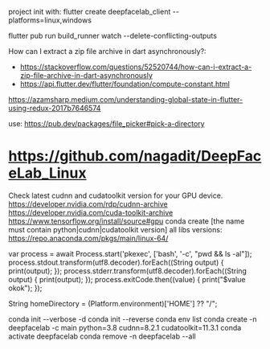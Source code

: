 project init with: flutter create deepfacelab_client --platforms=linux,windows

flutter pub run build_runner watch --delete-conflicting-outputs

How can I extract a zip file archive in dart asynchronously?:

- https://stackoverflow.com/questions/52520744/how-can-i-extract-a-zip-file-archive-in-dart-asynchronously
- https://api.flutter.dev/flutter/foundation/compute-constant.html

https://azamsharp.medium.com/understanding-global-state-in-flutter-using-redux-2017b7646574

use: https://pub.dev/packages/file_picker#pick-a-directory

# https://github.com/nagadit/DeepFaceLab_Linux

Check latest cudnn and cudatoolkit version for your GPU device.
https://developer.nvidia.com/rdp/cudnn-archive
https://developer.nvidia.com/cuda-toolkit-archive
https://www.tensorflow.org/install/source#gpu
conda create [the name must contain python|cudnn|cudatoolkit version]
all libs versions: https://repo.anaconda.com/pkgs/main/linux-64/

var process = await Process.start('pkexec', ['bash', '-c', "pwd && ls -al"]);
process.stdout.transform(utf8.decoder).forEach((String output) {
print(output);
});
process.stderr.transform(utf8.decoder).forEach((String output) {
print(output);
});
process.exitCode.then((value) {
print("$value okok");
});

String homeDirectory = (Platform.environment)['HOME'] ?? "/";

conda init --verbose -d
conda init --reverse
conda env list
conda create -n deepfacelab -c main python=3.8 cudnn=8.2.1 cudatoolkit=11.3.1
conda activate deepfacelab
conda remove -n deepfacelab --all

